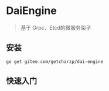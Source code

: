 # DaiEngine

> 基于 Grpc、Etcd的微服务架子

## 安装

```shell
go get gitee.com/getcharzp/dai-engine
```

## 快速入门


